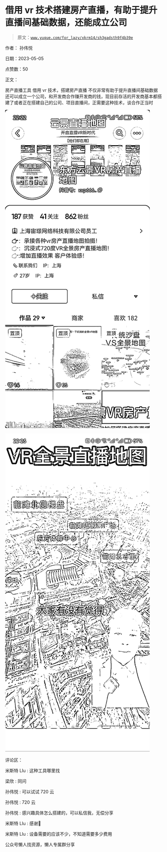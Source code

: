 # 借用 vr 技术搭建房产直播，有助于提升直播间基础数据，还能成立公司

> 原文：[`www.yuque.com/for_lazy/xkrm14/sh3gadsth9f4b39e`](https://www.yuque.com/for_lazy/xkrm14/sh3gadsth9f4b39e)



作者： 孙伟悦



日期：2023-05-05



点赞数：50

<ne-card data-card-name="hr" data-card-type="block" id="gP7fH" data-event-boundary="card">

正文：



房产直播工具 借用 vr 技术，搭建房产直播 不仅非常有助于提升直播间基础数据 还可以成立一个公司，和开发商合作赚开发商的钱，现目前存活的开发商基本都搭建了或者正在搭建自己的公司、项目直播间，正需要这种技术，谈合作正当时



<ne-card data-card-name="image" data-card-type="inline" id="zCMyB" data-event-boundary="card">![](img/f8fc4316c3ad3a91f30fc37c112771b5.png)</ne-card>



<ne-card data-card-name="image" data-card-type="inline" id="iCkKb" data-event-boundary="card">![](img/e6855411c06f6f1751fdcc9ec7f28835.png)</ne-card>

<ne-card data-card-name="hr" data-card-type="block" id="u7gac" data-event-boundary="card">

评论区：



米斯特 LIu : 这种工具哪里找



梁欣 : 同问



孙伟悦 : 可以试试 720 云



孙伟悦 : 720 云



孙伟悦 : 感兴趣具体怎么搭建的，可以私信我，无偿分享



米斯特 LIu : 感谢🙏



米斯特 LIu : 设备需要的应该不少，不知道需要多少费用

<ne-card data-card-name="hr" data-card-type="block" id="yyrcd" data-event-boundary="card">

公众号懒人找资源，懒人专属群分享

</ne-card></ne-card></ne-card>